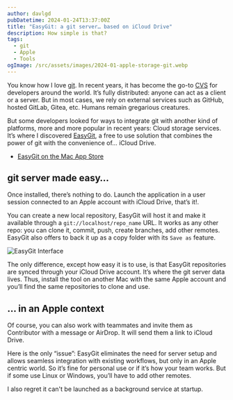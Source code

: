 ```yaml
---
author: davlgd
pubDatetime: 2024-01-24T13:37:00Z
title: "EasyGit: a git server… based on iCloud Drive"
description: How simple is that?
tags:
  - git
  - Apple
  - Tools
ogImage: /src/assets/images/2024-01-apple-storage-git.webp
---
```


You know how I love [git](/tags/git). In recent years, it has become the go-to [CVS](https://en.wikipedia.org/wiki/Concurrent_Versions_System) for developers around the world. It’s fully distributed: anyone can act as a client or a server. But in most cases, we rely on external services such as GitHub, hosted GitLab, Gitea, etc. Humans remain gregarious creatures.

But some developers looked for ways to integrate git with another kind of platforms, more and more popular in recent years: Cloud storage services. It’s where I discovered [EasyGit](https://easygit.app/), a free to use solution that combines the power of git with the convenience of… iCloud Drive.

- [EasyGit on the Mac App Store](https://apps.apple.com/fr/app/easygit/id1228242832?mt=12)

## git server made easy…

Once installed, there’s nothing to do. Launch the application in a user session connected to an Apple account with iCloud Drive, that’s it!.

You can create a new local repository, EasyGit will host it and make it available through a `git://localhost/repo_name` URL. It works as any other repo: you can clone it, commit, push, create branches, add other remotes. EasyGit also offers to back it up as a copy folder with its `Save as` feature.

![EasyGit Interface](@assets/images/2024-01-easygit-interface.webp)

The only difference, except how easy it is to use, is that EasyGit repositories are synced through your iCloud Drive account. It’s where the git server data lives. Thus, install the tool on another Mac with the same Apple account and you’ll find the same repositories to clone and use.

## … in an Apple context

Of course, you can also work with teammates and invite them as Contributor with a message or AirDrop. It will send them a link to iCloud Drive.

Here is the only “issue”: EasyGit eliminates the need for server setup and allows seamless integration with existing workflows, but only in an Apple centric world. So it’s fine for personal use or if it’s how your team works. But if some use Linux or Windows, you’ll have to add other remotes.

I also regret it can't be launched as a background service at startup.

